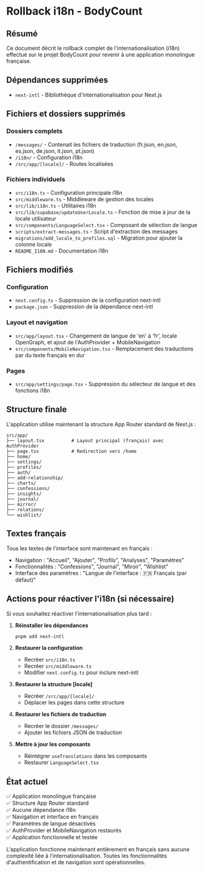 # Rollback i18n - BodyCount

## Résumé

Ce document décrit le rollback complet de l'internationalisation (i18n) effectué sur le projet BodyCount pour revenir à une application monolingue française.

## Dépendances supprimées

- `next-intl` - Bibliothèque d'internationalisation pour Next.js

## Fichiers et dossiers supprimés

### Dossiers complets
- `/messages/` - Contenait les fichiers de traduction (fr.json, en.json, es.json, de.json, it.json, pt.json)
- `/i18n/` - Configuration i18n
- `/src/app/[locale]/` - Routes localisées

### Fichiers individuels
- `src/i18n.ts` - Configuration principale i18n
- `src/middleware.ts` - Middleware de gestion des locales
- `src/lib/i18n.ts` - Utilitaires i18n
- `src/lib/supabase/updateUserLocale.ts` - Fonction de mise à jour de la locale utilisateur
- `src/components/LanguageSelect.tsx` - Composant de sélection de langue
- `scripts/extract-messages.ts` - Script d'extraction des messages
- `migrations/add_locale_to_profiles.sql` - Migration pour ajouter la colonne locale
- `README_I18N.md` - Documentation i18n

## Fichiers modifiés

### Configuration
- `next.config.ts` - Suppression de la configuration next-intl
- `package.json` - Suppression de la dépendance next-intl

### Layout et navigation
- `src/app/layout.tsx` - Changement de langue de 'en' à 'fr', locale OpenGraph, et ajout de l'AuthProvider + MobileNavigation
- `src/components/MobileNavigation.tsx` - Remplacement des traductions par du texte français en dur

### Pages
- `src/app/settings/page.tsx` - Suppression du sélecteur de langue et des fonctions i18n

## Structure finale

L'application utilise maintenant la structure App Router standard de Next.js :

```
src/app/
├── layout.tsx          # Layout principal (français) avec AuthProvider
├── page.tsx            # Redirection vers /home
├── home/
├── settings/
├── profiles/
├── auth/
├── add-relationship/
├── charts/
├── confessions/
├── insights/
├── journal/
├── mirror/
├── relations/
└── wishlist/
```

## Textes français

Tous les textes de l'interface sont maintenant en français :
- Navigation : "Accueil", "Ajouter", "Profils", "Analyses", "Paramètres"
- Fonctionnalités : "Confessions", "Journal", "Miroir", "Wishlist"
- Interface des paramètres : "Langue de l'interface : 🇫🇷 Français (par défaut)"

## Actions pour réactiver l'i18n (si nécessaire)

Si vous souhaitez réactiver l'internationalisation plus tard :

1. **Réinstaller les dépendances**
   ```bash
   pnpm add next-intl
   ```

2. **Restaurer la configuration**
   - Recréer `src/i18n.ts`
   - Recréer `src/middleware.ts`
   - Modifier `next.config.ts` pour inclure next-intl

3. **Restaurer la structure [locale]**
   - Recréer `/src/app/[locale]/`
   - Déplacer les pages dans cette structure

4. **Restaurer les fichiers de traduction**
   - Recréer le dossier `/messages/`
   - Ajouter les fichiers JSON de traduction

5. **Mettre à jour les composants**
   - Réintégrer `useTranslations` dans les composants
   - Restaurer `LanguageSelect.tsx`

## État actuel

✅ Application monolingue française  
✅ Structure App Router standard  
✅ Aucune dépendance i18n  
✅ Navigation et interface en français  
✅ Paramètres de langue désactivés  
✅ AuthProvider et MobileNavigation restaurés  
✅ Application fonctionnelle et testée  

L'application fonctionne maintenant entièrement en français sans aucune complexité liée à l'internationalisation. Toutes les fonctionnalités d'authentification et de navigation sont opérationnelles.
